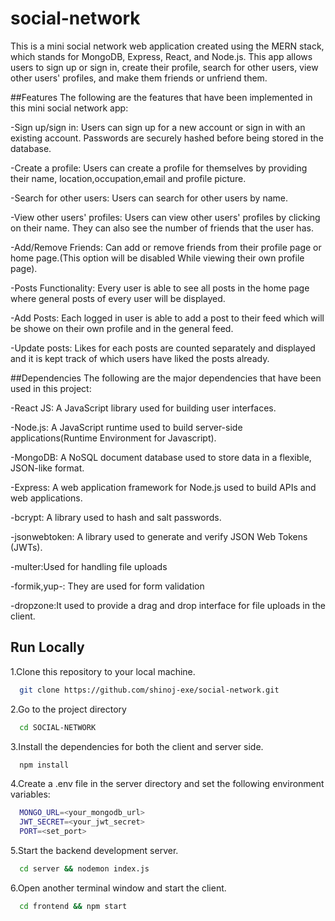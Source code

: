 # social-network
This is a mini social network web application created using the MERN stack, which stands for MongoDB, Express, React, and Node.js. This app allows users to sign up or sign in, create their profile, search for other users, view other users' profiles, and make them friends or unfriend them.

##Features
The following are the features that have been implemented in this mini social network app:

-Sign up/sign in: Users can sign up for a new account or sign in with an existing account. Passwords are securely hashed before being stored in the database.

-Create a profile: Users can create a profile for themselves by providing their name, location,occupation,email and profile picture.

-Search for other users: Users can search for other users by name.

-View other users' profiles: Users can view other users' profiles by clicking on their name. They can also see the number of friends that the user has.

-Add/Remove Friends: Can add or remove friends from their profile page or home page.(This option will be disabled While viewing their own profile page).

-Posts Functionality: Every user is able to see all posts in the home page where general posts of every user will be displayed.

-Add Posts: Each logged in user is able to add a post to their feed which will be showe on their own profile and in the general feed.

-Update posts: Likes for each posts are counted separately and displayed and it is kept track of which users have liked the posts already.


##Dependencies
The following are the major dependencies that have been used in this project:

-React JS: A JavaScript library used for building user interfaces.

-Node.js: A JavaScript runtime used to build server-side applications(Runtime Environment for Javascript).

-MongoDB: A NoSQL document database used to store data in a flexible, JSON-like format.

-Express: A web application framework for Node.js used to build APIs and web applications.

-bcrypt: A library used to hash and salt passwords.

-jsonwebtoken: A library used to generate and verify JSON Web Tokens (JWTs).

-multer:Used for handling file uploads 

-formik,yup-: They are used for form validation

-dropzone:It used to provide a drag and drop interface for file uploads in the client.



## Run Locally

1.Clone this repository to your local machine.

```bash
  git clone https://github.com/shinoj-exe/social-network.git
```

2.Go to the project directory

```bash
  cd SOCIAL-NETWORK
```

3.Install the dependencies for both the client and server side.

```bash
  npm install
```

4.Create a .env file in the server directory and set the following environment variables:

```bash
  MONGO_URL=<your_mongodb_url>
  JWT_SECRET=<your_jwt_secret>
  PORT=<set_port>
```


5.Start the backend development server.

```bash
  cd server && nodemon index.js
```

6.Open another terminal window and start the client.
```bash
  cd frontend && npm start
```
